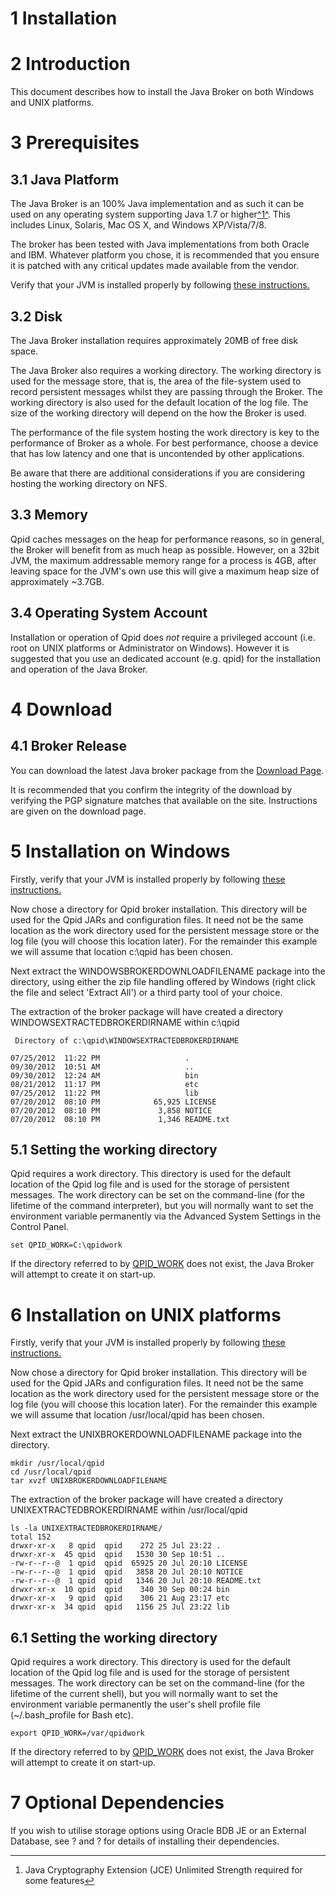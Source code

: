 # <span class="header-section-number">1</span> Installation

# <span class="header-section-number">2</span> Introduction

This document describes how to install the Java Broker on both Windows
and UNIX platforms.

# <span class="header-section-number">3</span> Prerequisites

## <span class="header-section-number">3.1</span> Java Platform

The Java Broker is an 100% Java implementation and as such it can be
used on any operating system supporting Java 1.7 or higher<span
id="fnref1">[^1^](#fn1)</span>. This includes Linux, Solaris, Mac OS X,
and Windows XP/Vista/7/8.

The broker has been tested with Java implementations from both Oracle
and IBM. Whatever platform you chose, it is recommended that you ensure
it is patched with any critical updates made available from the vendor.

Verify that your JVM is installed properly by following [these
instructions.](#Java-Broker-Miscellaneous-JVM-Verification)

## <span class="header-section-number">3.2</span> Disk

The Java Broker installation requires approximately 20MB of free disk
space.

The Java Broker also requires a working directory. The working directory
is used for the message store, that is, the area of the file-system used
to record persistent messages whilst they are passing through the
Broker. The working directory is also used for the default location of
the log file. The size of the working directory will depend on the how
the Broker is used.

The performance of the file system hosting the work directory is key to
the performance of Broker as a whole. For best performance, choose a
device that has low latency and one that is uncontended by other
applications.

Be aware that there are additional considerations if you are considering
hosting the working directory on NFS.

## <span class="header-section-number">3.3</span> Memory

Qpid caches messages on the heap for performance reasons, so in general,
the Broker will benefit from as much heap as possible. However, on a
32bit JVM, the maximum addressable memory range for a process is 4GB,
after leaving space for the JVM's own use this will give a maximum heap
size of approximately \~3.7GB.

## <span class="header-section-number">3.4</span> Operating System Account

Installation or operation of Qpid does *not* require a privileged
account (i.e. root on UNIX platforms or Administrator on Windows).
However it is suggested that you use an dedicated account (e.g. qpid)
for the installation and operation of the Java Broker.

# <span class="header-section-number">4</span> Download

## <span class="header-section-number">4.1</span> Broker Release

You can download the latest Java broker package from the [Download
Page](&qpidDownloadUrl;).

It is recommended that you confirm the integrity of the download by
verifying the PGP signature matches that available on the site.
Instructions are given on the download page.

# <span class="header-section-number">5</span> Installation on Windows

Firstly, verify that your JVM is installed properly by following [these
instructions.](#Java-Broker-Miscellaneous-JVM-Verification-Windows)

Now chose a directory for Qpid broker installation. This directory will
be used for the Qpid JARs and configuration files. It need not be the
same location as the work directory used for the persistent message
store or the log file (you will choose this location later). For the
remainder this example we will assume that location c:\\qpid has been
chosen.

Next extract the WINDOWSBROKERDOWNLOADFILENAME package into the
directory, using either the zip file handling offered by Windows (right
click the file and select 'Extract All') or a third party tool of your
choice.

The extraction of the broker package will have created a directory
WINDOWSEXTRACTEDBROKERDIRNAME within c:\\qpid

     Directory of c:\qpid\WINDOWSEXTRACTEDBROKERDIRNAME

    07/25/2012  11:22 PM                   .
    09/30/2012  10:51 AM                   ..
    09/30/2012  12:24 AM                   bin
    08/21/2012  11:17 PM                   etc
    07/25/2012  11:22 PM                   lib
    07/20/2012  08:10 PM            65,925 LICENSE
    07/20/2012  08:10 PM             3,858 NOTICE
    07/20/2012  08:10 PM             1,346 README.txt

## <span class="header-section-number">5.1</span> Setting the working directory

Qpid requires a work directory. This directory is used for the default
location of the Qpid log file and is used for the storage of persistent
messages. The work directory can be set on the command-line (for the
lifetime of the command interpreter), but you will normally want to set
the environment variable permanently via the Advanced System Settings in
the Control Panel.

    set QPID_WORK=C:\qpidwork

If the directory referred to by
[QPID\_WORK](#Java-Broker-Appendix-Environment-Variables-Qpid-Work) does
not exist, the Java Broker will attempt to create it on start-up.

# <span class="header-section-number">6</span> Installation on UNIX platforms

Firstly, verify that your JVM is installed properly by following [these
instructions.](#Java-Broker-Miscellaneous-JVM-Verification-Unix)

Now chose a directory for Qpid broker installation. This directory will
be used for the Qpid JARs and configuration files. It need not be the
same location as the work directory used for the persistent message
store or the log file (you will choose this location later). For the
remainder this example we will assume that location /usr/local/qpid has
been chosen.

Next extract the UNIXBROKERDOWNLOADFILENAME package into the directory.

    mkdir /usr/local/qpid
    cd /usr/local/qpid
    tar xvzf UNIXBROKERDOWNLOADFILENAME

The extraction of the broker package will have created a directory
UNIXEXTRACTEDBROKERDIRNAME within /usr/local/qpid

    ls -la UNIXEXTRACTEDBROKERDIRNAME/
    total 152
    drwxr-xr-x   8 qpid  qpid    272 25 Jul 23:22 .
    drwxr-xr-x  45 qpid  qpid   1530 30 Sep 10:51 ..
    -rw-r--r--@  1 qpid  qpid  65925 20 Jul 20:10 LICENSE
    -rw-r--r--@  1 qpid  qpid   3858 20 Jul 20:10 NOTICE
    -rw-r--r--@  1 qpid  qpid   1346 20 Jul 20:10 README.txt
    drwxr-xr-x  10 qpid  qpid    340 30 Sep 00:24 bin
    drwxr-xr-x   9 qpid  qpid    306 21 Aug 23:17 etc
    drwxr-xr-x  34 qpid  qpid   1156 25 Jul 23:22 lib
        

## <span class="header-section-number">6.1</span> Setting the working directory

Qpid requires a work directory. This directory is used for the default
location of the Qpid log file and is used for the storage of persistent
messages. The work directory can be set on the command-line (for the
lifetime of the current shell), but you will normally want to set the
environment variable permanently the user's shell profile file
(\~/.bash\_profile for Bash etc).

    export QPID_WORK=/var/qpidwork
          

If the directory referred to by
[QPID\_WORK](#Java-Broker-Appendix-Environment-Variables-Qpid-Work) does
not exist, the Java Broker will attempt to create it on start-up.

# <span class="header-section-number">7</span> Optional Dependencies

If you wish to utilise storage options using Oracle BDB JE or an
External Database, see ? and ? for details of installing their
dependencies.

------------------------------------------------------------------------

1.  <div id="fn1">

    </div>

    Java Cryptography Extension (JCE) Unlimited Strength required for
    some features[↩](#fnref1)


